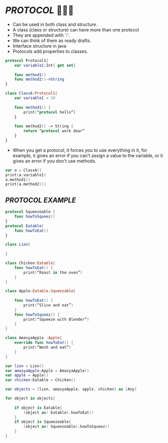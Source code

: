 # _PROTOCOL_ 👩🏻‍💻

- Can be used in both class and structure.
- A class (class or structure) can have more than one protocol
- They are appended with ':'.
- We can think of them as ready drafts.
- Interface structure in java
- Protocols add properties to classes.

```swift
protocol Protocol1{
    var variable1:Int{ get set}
    
    func method1()
    func method2()->String
}

class ClassA:Protocol1{
    var variable1 = 10
    
    func method1() {
        print(“protocol hello”)
    }
   
    func method2() -> String {
        return “protocol work dear”
    }
}
```

- When you get a protocol, it forces you to use everything in it, for example, it gives an error if you can't assign a value to the variable, or it gives an error if you don't use methods.

```swift
var a = ClassA()
print(a.variable1)
a.method1()
print(a.method2())

```

## _PROTOCOL EXAMPLE_

```swift 
protocol Squeezeable {
    func howToSqueez()
}
protocol Eatable{
    func howToEat()
}

class Lion{
    
}

class Chicken:Eatable{
    func howToEat() {
        print(“Roast in the oven”)
    }
}

class Apple:Eatable,Squeezable{
    
    func howToEat() {
        print(“Slice and eat”)
    }
    func howToSqueez() {
        print(“Squeeze with Blender”)
    }
}

class AmasyaApple :Apple{
    override func howToEat() {
        print(“Wash and eat”)
    }
}

var lion = Lion()
var amasyaApple:Apple = AmasyaApple()
var apple = Apple()
var chicken:Eatable = Chicken()

var objects = [lion, amasyaApple, apple, chicken] as [Any]

for object in objects{
    
    if object is Eatable{
        (object as! Eatable).howToEat()
    }
    if object is Squeezeable{
        (object as! Squeezeable).howToSqueez()
    }
}

```


